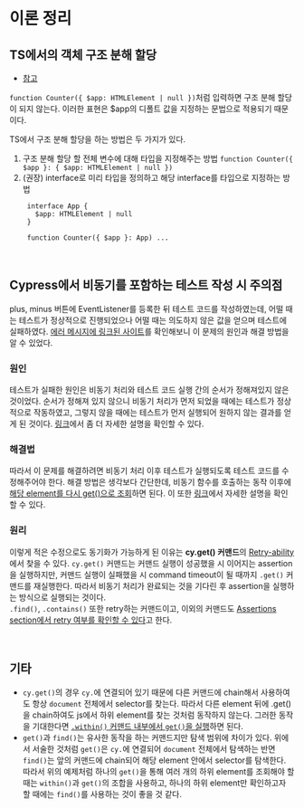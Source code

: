 # 이론 정리
## TS에서의 객체 구조 분해 할당
- [참고](https://velog.io/@modolee/typeScript-destructuring#typescript%EC%97%90%EC%84%9C%EC%9D%98-destructuring)  

``function Counter({ $app: HTMLElement | null })``처럼 입력하면 구조 분해 할당이 되지 않는다. 이러한 표현은 $app의 디폴트 값을 지정하는 문법으로 적용되기 때문이다.

TS에서 구조 분해 할당을 하는 방법은 두 가지가 있다.
  1. 구조 분해 할당 할 전체 변수에 대해 타입을 지정해주는 방법
  ``function Counter({ $app }: { $app: HTMLElement | null })``
  2. (권장) interface로 미리 타입을 정의하고 해당 interface를 타입으로 지정하는 방법
     ```
      interface App {
        $app: HTMLElement | null
      }

      function Counter({ $app }: App) ...
      ```

<br>

## Cypress에서 비동기를 포함하는 테스트 작성 시 주의점
plus, minus 버튼에 EventListener를 등록한 뒤 테스트 코드를 작성하였는데, 어떨 때는 테스트가 정상적으로 진행되었으나 어떨 때는 의도하지 않은 값을 얻으며 테스트에 실패하였다. [에러 메시지에 링크된 사이트](https://www.cypress.io/blog/2020/07/22/do-not-get-too-detached/)를 확인해보니 이 문제의 원인과 해결 방법을 알 수 있었다.
### 원인
테스트가 실패한 원인은 비동기 처리와 테스트 코드 실행 간의 순서가 정해져있지 않은 것이었다. 순서가 정해져 있지 않으니 비동기 처리가 먼저 되었을 때에는 테스트가 정상적으로 작동하였고, 그렇지 않을 때에는 테스트가 먼저 실행되어 원하지 않는 결과를 얻게 된 것이다. [링크](https://www.cypress.io/blog/2020/07/22/do-not-get-too-detached/#detached-elements)에서 좀 더 자세한 설명을 확인할 수 있다.

### 해결법
따라서 이 문제를 해결하려면 비동기 처리 이후 테스트가 실행되도록 테스트 코드를 수정해주어야 한다. 해결 방법은 생각보다 간단한데, 비동기 함수를 호출하는 동작 이후에 [해당 element를 다시 get()으로 조회](https://github.com/hyo-choi/cypress-basic/blob/5135bccf9b66760286edf0d246e70cd395da13e0/cypress/integration/counter_spec.js#L7)하면 된다. 이 또한 [링크](https://www.cypress.io/blog/2021/07/22/do-not-get-too-detached/#avoid-race-conditions)에서 자세한 설명을 확인할 수 있다.

### 원리
이렇게 적은 수정으로도 동기화가 가능하게 된 이유는 **cy.get() 커맨드**의 [Retry-ability](https://docs.cypress.io/guides/core-concepts/retry-ability#Commands-vs-assertions)에서 찾을 수 있다. ``cy.get()`` 커맨드는 커맨드 실행이 성공했을 시 이어지는 assertion을 실행하지만, 커맨드 실행이 실패했을 시 command timeout이 될 때까지 ``.get()`` 커맨드를 재실행한다. 따라서 비동기 처리가 완료되는 것을 기다린 후 assertion을 실행하는 방식으로 실행되는 것이다.  
``.find()``, ``.contains()`` 또한 retry하는 커맨드이고, 이외의 커맨드도 [Assertions section에서 retry 여부를 확인할 수 있다](https://docs.cypress.io/guides/core-concepts/retry-ability#Not-every-command-is-retried)고 한다.

<br>

## 기타
- ``cy.get()``의 경우 ``cy.``에 연결되어 있기 때문에 다른 커맨드에 chain해서 사용하여도 항상 ``document`` 전체에서 selector를 찾는다. 따라서 다른 element 뒤에 .get()을 chain하여도 js에서 하위 element를 찾는 것처럼 동작하지 않는다. 그러한 동작을 기대한다면 [``.within()`` 커맨드 내부에서 ``get()``을 실행](https://docs.cypress.io/api/commands/get#Get-in-within)하면 된다.
- ``get()``과 ``find()``는 유사한 동작을 하는 커맨드지만 탐색 범위에 차이가 있다. 위에서 서술한 것처럼 ``get()``은 ``cy.``에 연결되어 ``document`` 전체에서 탐색하는 반면 ``find()``는 앞의 커맨드에 chain되어 해당 element 안에서 selector를 탐색한다.  
따라서 위의 예제처럼 하나의 ``get()``을 통해 여러 개의 하위 element를 조회해야 할 때는 ``within()``과 ``get()``의 조합을 사용하고, 하나의 하위 element만 확인하고자 할 때에는 ``find()``를 사용하는 것이 좋을 것 같다.
